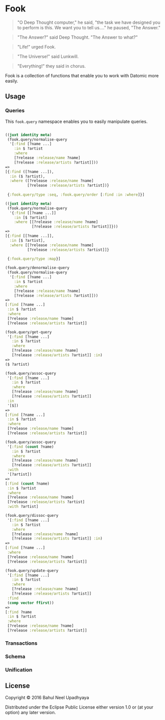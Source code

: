 # Fook

> "O Deep Thought computer," he said, "the task we have designed you to perform is this. We want you to tell us...." he paused, "The Answer."

> "The Answer?" said Deep Thought. "The Answer to what?"

> "Life!" urged Fook.

> "The Universe!" said Lunkwill.

> "Everything!" they said in chorus.

Fook is a collection of functions that enable you to work with Datomic more easily.

## Usage

### Queries

This `fook.query` namespace enables you to easily manipulate queries.

```clojure

((juxt identity meta)
 (fook.query/normalise-query
  '[:find [?name ...]
    :in $ ?artist
    :where
    [?release :release/name ?name]
    [?release :release/artists ?artist]]))
=>
[{:find ([?name ...]),
  :in ($ ?artist),
  :where ([?release :release/name ?name]
          [?release :release/artists ?artist])}
 
 {:fook.query/type :seq, :fook.query/order [:find :in :where]}]

((juxt identity meta)
 (fook.query/normalise-query
  '{:find [[?name ...]]
    :in [$ ?artist]
    :where [[?release :release/name ?name]
            [?release :release/artists ?artist]]}))
=>
[{:find [[?name ...]],
  :in [$ ?artist],
  :where [[?release :release/name ?name]
          [?release :release/artists ?artist]]}
 
 {:fook.query/type :map}]

(fook.query/denormalise-query
 (fook.query/normalise-query
  '[:find [?name ...]
    :in $ ?artist
    :where
    [?release :release/name ?name]
    [?release :release/artists ?artist]]))
=>
[:find [?name ...]
 :in $ ?artist
 :where
 [?release :release/name ?name]
 [?release :release/artists ?artist]]

(fook.query/get-query
 '[:find [?name ...]
   :in $ ?artist
   :where
   [?release :release/name ?name]
   [?release :release/artists ?artist]] :in)
=>
($ ?artist)

(fook.query/assoc-query
 '[:find [?name ...]
   :in $ ?artist
   :where 
   [?release :release/name ?name]
   [?release :release/artists ?artist]]
 :in
 '[$])
=>
[:find [?name ...]
 :in $ ?artist
 :where
 [?release :release/name ?name]
 [?release :release/artists ?artist]]

(fook.query/assoc-query
 '[:find (count ?name)
   :in $ ?artist
   :where
   [?release :release/name ?name]
   [?release :release/artists ?artist]]
 :with
 '[?artist])
=>
[:find (count ?name)
 :in $ ?artist
 :where
 [?release :release/name ?name]
 [?release :release/artists ?artist]
 :with ?artist]

(fook.query/dissoc-query
 '[:find [?name ...]
   :in $ ?artist
   :where 
   [?release :release/name ?name]
   [?release :release/artists ?artist]] :in)
=>
[:find [?name ...]
 :where
 [?release :release/name ?name]
 [?release :release/artists ?artist]]

(fook.query/update-query
 '[:find [?name ...]
   :in $ ?artist
   :where
   [?release :release/name ?name]
   [?release :release/artists ?artist]]
 :find
 (comp vector ffirst))
=>
[:find ?name
 :in $ ?artist
 :where
 [?release :release/name ?name]
 [?release :release/artists ?artist]]

```

### Transactions

### Schema

### Unification


## License

Copyright © 2016 Bahul Neel Upadhyaya

Distributed under the Eclipse Public License either version 1.0 or (at
your option) any later version.
